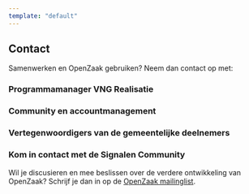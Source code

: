 ```yaml
---
template: "default"
---
```


## Contact

Samenwerken en OpenZaak gebruiken? Neem dan contact op met:

### Programmamanager VNG Realisatie


### Community en accountmanagement


### Vertegenwoordigers van de gemeentelijke deelnemers



### Kom in contact met de Signalen Community

Wil je discusieren en mee beslissen over de verdere ontwikkeling van OpenZaak? Schrijf je dan in op de [OpenZaak mailinglist](https://lists.publiccode.net/mailman/postorius/lists/openzaak-discuss.lists.publiccode.net/).
